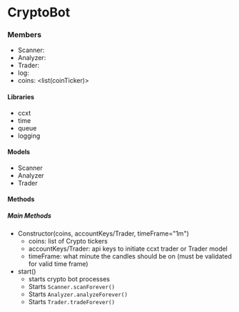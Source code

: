 <!--
    File: CryptoBot.md
    Creator: Ernest M Duckworth IV
    Created: Saturday Apr 16 2022 at 10:24:25 PM
    For: 
    Description:
--->
# CryptoBot

### Members

- Scanner: <Scanner>
- Analyzer: <Analyzer> 
- Trader: <Trader>
- log: <logger>
- coins: <list(coinTicker)>

#### Libraries

- ccxt
- time
- queue
- logging

#### Models

- Scanner
- Analyzer
- Trader

#### Methods

##### Main Methods

- Constructor(coins, accountKeys/Trader, timeFrame="1m")
   - coins: list of Crypto tickers
   - accountKeys/Trader: api keys to initiate ccxt trader or Trader model
   - timeFrame: what minute the candles should be on (must be validated for valid time frame)
- start()
   - starts crypto bot processes
   - Starts `Scanner.scanForever()`
   - Starts `Analyzer.analyzeForever()`
   - Starts `Trader.tradeForever()`
